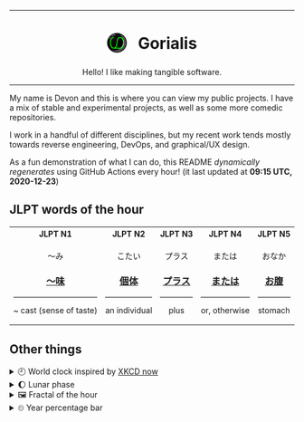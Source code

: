 ***

<h1 align="center">
<sub>
    <img src="readme/resources/avatar.png" height="36">
</sub>
&nbsp;
Gorialis
</h1>
<p align="center">
Hello! I like making tangible software.
</p>

***

My name is Devon and this is where you can view my public projects. I have a mix of stable and experimental projects, as well as some more comedic repositories.

I work in a handful of different disciplines, but my recent work tends mostly towards reverse engineering, DevOps, and graphical/UX design.

As a fun demonstration of what I can do, this README *dynamically regenerates* using GitHub Actions every hour! (it last updated at **09:15 UTC, 2020-12-23**)

<h2>JLPT words of the hour</h2>
<table>
    <tr>
        <th>JLPT N1</th>
        <th>JLPT N2</th>
        <th>JLPT N3</th>
        <th>JLPT N4</th>
        <th>JLPT N5</th>
    </tr>
    <tr>
        <td>
            <p align="center">～み</p>
            <h3 align="center"><b><a href="https://jisho.org/search/%EF%BD%9E%E5%91%B3">～味</a></b></h3>
            <hr>
            <p align="center">~ cast (sense of taste)</p>
        </td>
        <td>
            <p align="center">こたい</p>
            <h3 align="center"><b><a href="https://jisho.org/search/%E5%80%8B%E4%BD%93">個体</a></b></h3>
            <hr>
            <p align="center">an individual</p>
        </td>
        <td>
            <p align="center">プラス</p>
            <h3 align="center"><b><a href="https://jisho.org/search/%E3%83%97%E3%83%A9%E3%82%B9">プラス</a></b></h3>
            <hr>
            <p align="center">plus</p>
        </td>
        <td>
            <p align="center">または</p>
            <h3 align="center"><b><a href="https://jisho.org/search/%E3%81%BE%E3%81%9F%E3%81%AF">または</a></b></h3>
            <hr>
            <p align="center">or,<wbr> otherwise</p>
        </td>
        <td>
            <p align="center">おなか</p>
            <h3 align="center"><b><a href="https://jisho.org/search/%E3%81%8A%E8%85%B9">お腹</a></b></h3>
            <hr>
            <p align="center">stomach</p>
        </td>
    </tr>
</table>

<h2>Other things</h2>
<details>
<summary>🕘  World clock inspired by <a href="https://xkcd.com/now">XKCD now</a></summary>

> <img src="generated/now.png" width="512">

</details>
<details>
<summary>🌔 Lunar phase</summary>

The moon is approximately 31.53% through its phase (Waxing Gibbous).

</details>
<details>
<summary>&#x1f5bc; Fractal of the hour</summary>

> <img src="generated/fractal.png" width="512">

</details>
<details>
<summary>&#x23f2; Year percentage bar</summary>
<pre><code>2020 [███████████████████▁] 97.65%</code></pre>
</details>

